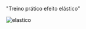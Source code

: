 <p>"Treino prático efeito elástico"</p>

![elastico](https://github.com/wellingtonzeroone/html_animacao_elastico/assets/165533130/b95be7a9-295a-484b-bcd2-d3377d579373)
